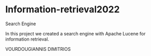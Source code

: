# Information-retrieval2022
Search Engine

In this project we created a search engine with Apache Lucene for information retrieval.

VOURDOUGIANNIS DIMITRIOS
